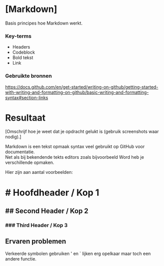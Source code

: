 # [Markdown]
Basis principes hoe Markdown werkt.


### Key-terms
- Headers
- Codeblock
- Bold tekst
- Link 

### Gebruikte bronnen
https://docs.github.com/en/get-started/writing-on-github/getting-started-with-writing-and-formatting-on-github/basic-writing-and-formatting-syntax#section-links  


# Resultaat
[Omschrijf hoe je weet dat je opdracht gelukt is (gebruik screenshots waar nodig).]

Markdown is een tekst opmaak syntax veel gebruikt op GitHub voor documentatie.  
Net als bij bekendende tekts editors zoals bijvoorbeeld Word heb je verschillende opmaken.

Hier zijn aan aantal voorbeelden:
# \# Hoofdheader / Kop 1
## \#\# Second Header / Kop 2
### \#\#\# Third Header / Kop 3

## Ervaren problemen
Verkeerde symbolen gebruiken ' en ` lijken erg opelkaar maar toch een andere functie.


